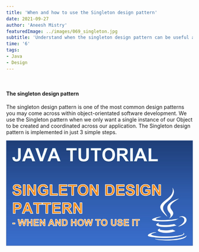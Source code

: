 ```yaml
---
title: 'When and how to use the Singleton design pattern'
date: 2021-09-27
author: 'Aneesh Mistry'
featuredImage: ../images/069_singleton.jpg
subtitle: 'Understand when the singleton design pattern can be useful and implemented within your application'
time: '6'
tags:
- Java
- Design
---
```


<br>
<h4>The singleton design pattern</h4>
<p>

The singleton design pattern is one of the most common design patterns you may come across within object-orientated software development. 
We use the Singleton pattern when we only want a single instance of our Object to be created and coordinated across our application.
The Singleton design pattern is implemented in just 3 simple steps.

[![YouTube video link](../images/069_singleton.jpg)]( https://youtu.be/2JF3ESeh6S4)
</p>
